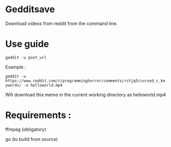 # Gedditsave
Download videos from reddit from the command line.


# Use guide 

`geddit -u post_url`

Example : 

`geddit -u https://www.reddit.com/r/programminghorror/comments/rctjq5/cursed_c_keywords/ -o helloworld.mp4`

Will download this meme in the current working directory as helloworld.mp4


# Requirements :

ffmpeg (obligatory)

go (to build from source)
